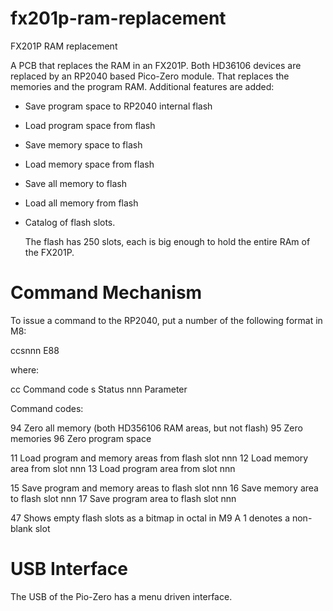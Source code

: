# fx201p-ram-replacement
FX201P RAM replacement

A PCB that replaces the RAM in an FX201P. Both HD36106 devices are replaced by an RP2040 based Pico-Zero
module. That replaces the memories and the program RAM. Additional features are added:

* Save program space to RP2040 internal flash
* Load program space from flash
* Save memory space to flash
* Load memory space from flash
* Save all memory to flash
* Load all memory from flash
* Catalog of flash slots.

  The flash has 250 slots, each is big enough to hold the entire RAm of the FX201P.

  
Command Mechanism
=================

To issue a command to the RP2040, put a number of the following format in M8:

ccsnnn E88

where:

cc     Command code
s      Status
nnn    Parameter


Command codes:

94          Zero all memory (both HD356106 RAM areas, but not flash)
95          Zero memories
96          Zero program space

11          Load program and memory areas from flash slot nnn
12          Load memory area from slot nnn
13          Load program area from slot nnn

15          Save program and memory areas to flash slot nnn
16          Save memory area to flash slot nnn
17          Save program area to flash slot nnn

47          Shows empty flash slots as a bitmap in octal in M9 A 1 denotes a non-blank slot

USB Interface
=============

The USB of the Pio-Zero has a menu driven interface.
